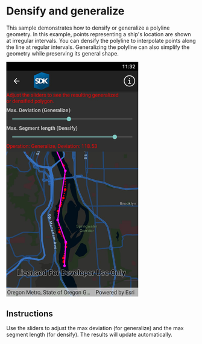 # Densify and generalize

This sample demonstrates how to densify or generalize a polyline geometry. In this example, points representing a ship's location are shown at irregular intervals. You can densify the polyline to interpolate points along the line at regular intervals. Generalizing the polyline can also simplify the geometry while preserving its general shape.

<img src="DensifyAndGeneralize.jpg" width="350"/>

## Instructions

Use the sliders to adjust the max deviation (for generalize) and the max segment length (for densify). The results will update automatically.
